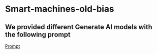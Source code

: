 # Smart-machines-old-bias

## We provided different Generate AI models with the following prompt
[Prompt](https://github.com/Sanjana-Ruhani-Tammim/Smart-machines-old-bias/blob/main/prompts/prompt_g_r_e_salary.png)
